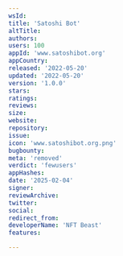 ```yaml
---
wsId: 
title: 'Satoshi Bot'
altTitle: 
authors: 
users: 100
appId: 'www.satoshibot.org'
appCountry: 
released: '2022-05-20'
updated: '2022-05-20'
version: '1.0.0'
stars: 
ratings: 
reviews: 
size: 
website: 
repository: 
issue: 
icon: 'www.satoshibot.org.png'
bugbounty: 
meta: 'removed'
verdict: 'fewusers'
appHashes: 
date: '2025-02-04'
signer: 
reviewArchive: 
twitter: 
social: 
redirect_from: 
developerName: 'NFT Beast'
features: 

---
```


